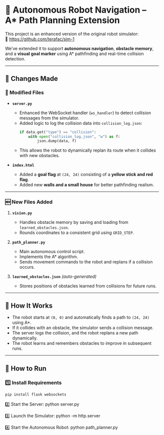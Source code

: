 # 🤖 Autonomous Robot Navigation – A* Path Planning Extension

This project is an enhanced version of the original robot simulator:  
🔗 https://github.com/terafac/sim-1

We’ve extended it to support **autonomous navigation**, **obstacle memory**, and a **visual goal marker** using A* pathfinding and real-time collision detection.

---

## 🔁 Changes Made

### 🔧 Modified Files

- **`server.py`**
  - Enhanced the WebSocket handler (`ws_handler`) to detect collision messages from the simulator.
  - Added logic to log the collision data into `collision_log.json`:
    ```python
    if data.get("type") == "collision":
        with open("collision_log.json", "w") as f:
            json.dump(data, f)
    ```
  - This allows the robot to dynamically replan its route when it collides with new obstacles.

- **`index.html`**
  - Added a **goal flag** at `(24, 24)` consisting of a **yellow stick and red flag**.
  - Added new **walls and a small house** for better pathfinding realism.

---

### 🆕 New Files Added

1. **`vision.py`**  
   - Handles obstacle memory by saving and loading from `learned_obstacles.json`.
   - Rounds coordinates to a consistent grid using `GRID_STEP`.

2. **`path_planner.py`**  
   - Main autonomous control script.
   - Implements the A* algorithm.
   - Sends movement commands to the robot and replans if a collision occurs.

3. **`learned_obstacles.json`** *(auto-generated)*  
   - Stores positions of obstacles learned from collisions for future runs.

---

## 🧠 How It Works

- The robot starts at `(0, 0)` and automatically finds a path to `(24, 24)` using A*.
- If it collides with an obstacle, the simulator sends a collision message.
- The server logs the collision, and the robot replans a new path dynamically.
- The robot learns and remembers obstacles to improve in subsequent runs.

---

## 🧪 How to Run

### 1️⃣ Install Requirements
```bash
pip install flask websockets

```


2️⃣ Start the Server:
python server.py

3️⃣ Launch the Simulator:
python -m http.server

4️⃣ Start the Autonomous Robot:
python path_planner.py
